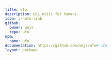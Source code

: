 ```yaml
---
title: ufo
description: URL utils for humans.
icon: i-noto-link
github:
  owner: unjs
  repo: ufo
npm:
  name: ufo
documentation: https://github.com/unjs/ufo#-ufo
layout: package
---
```

